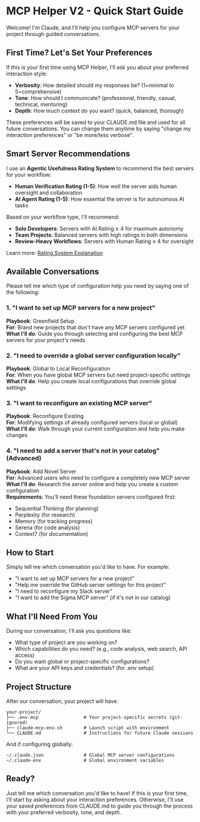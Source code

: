 # MCP Helper V2 - Quick Start Guide

Welcome! I'm Claude, and I'll help you configure MCP servers for your project through guided conversations.

## First Time? Let's Set Your Preferences

If this is your first time using MCP Helper, I'll ask you about your preferred interaction style:
- **Verbosity**: How detailed should my responses be? (1=minimal to 5=comprehensive)
- **Tone**: How should I communicate? (professional, friendly, casual, technical, mentoring)
- **Depth**: How much context do you want? (quick, balanced, thorough)

These preferences will be saved to your CLAUDE.md file and used for all future conversations. You can change them anytime by saying "change my interaction preferences" or "be more/less verbose".

## Smart Server Recommendations

I use an **Agentic Usefulness Rating System** to recommend the best servers for your workflow:
- **Human Verification Rating (1-5)**: How well the server aids human oversight and collaboration
- **AI Agent Rating (1-5)**: How essential the server is for autonomous AI tasks

Based on your workflow type, I'll recommend:
- **Solo Developers**: Servers with AI Rating ≥ 4 for maximum autonomy
- **Team Projects**: Balanced servers with high ratings in both dimensions
- **Review-Heavy Workflows**: Servers with Human Rating ≥ 4 for oversight

Learn more: [Rating System Explanation](rating-explanation.md)

## Available Conversations

Please tell me which type of configuration help you need by saying one of the following:

### 1. "I want to set up MCP servers for a new project"
**Playbook**: Greenfield Setup  
**For**: Brand new projects that don't have any MCP servers configured yet  
**What I'll do**: Guide you through selecting and configuring the best MCP servers for your project's needs

### 2. "I need to override a global server configuration locally"
**Playbook**: Global to Local Reconfiguration  
**For**: When you have global MCP servers but need project-specific settings  
**What I'll do**: Help you create local configurations that override global settings

### 3. "I want to reconfigure an existing MCP server"
**Playbook**: Reconfigure Existing  
**For**: Modifying settings of already configured servers (local or global)  
**What I'll do**: Walk through your current configuration and help you make changes

### 4. "I need to add a server that's not in your catalog" (Advanced)
**Playbook**: Add Novel Server  
**For**: Advanced users who need to configure a completely new MCP server  
**What I'll do**: Research the server online and help you create a custom configuration  
**Requirements**: You'll need these foundation servers configured first:
- Sequential Thinking (for planning)
- Perplexity (for research)
- Memory (for tracking progress)
- Serena (for code analysis)
- Context7 (for documentation)

## How to Start

Simply tell me which conversation you'd like to have. For example:
- "I want to set up MCP servers for a new project"
- "Help me override the GitHub server settings for this project"
- "I need to reconfigure my Slack server"
- "I want to add the Sigma MCP server" (if it's not in our catalog)

## What I'll Need From You

During our conversation, I'll ask you questions like:
- What type of project are you working on?
- Which capabilities do you need? (e.g., code analysis, web search, API access)
- Do you want global or project-specific configurations?
- What are your API keys and credentials? (for .env setup)

## Project Structure

After our conversation, your project will have:
```
your-project/
├── .env.mcp                 # Your project-specific secrets (git-ignored)
├── claude-mcp-env.sh        # Launch script with environment
└── CLAUDE.md                # Instructions for future Claude sessions
```

And if configuring globally:
```
~/.claude.json               # Global MCP server configurations
~/.claude-env                # Global environment variables
```

## Ready?

Just tell me which conversation you'd like to have! If this is your first time, I'll start by asking about your interaction preferences. Otherwise, I'll use your saved preferences from CLAUDE.md to guide you through the process with your preferred verbosity, tone, and depth.